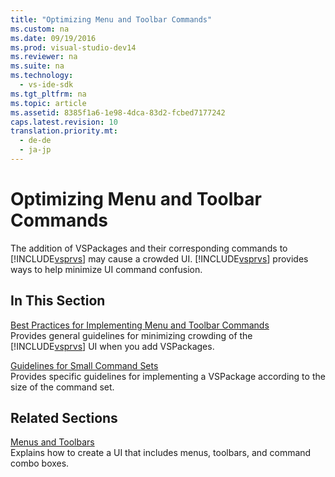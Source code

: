 ```yaml
---
title: "Optimizing Menu and Toolbar Commands"
ms.custom: na
ms.date: 09/19/2016
ms.prod: visual-studio-dev14
ms.reviewer: na
ms.suite: na
ms.technology: 
  - vs-ide-sdk
ms.tgt_pltfrm: na
ms.topic: article
ms.assetid: 8385f1a6-1e98-4dca-83d2-fcbed7177242
caps.latest.revision: 10
translation.priority.mt: 
  - de-de
  - ja-jp
---
```

# Optimizing Menu and Toolbar Commands
The addition of VSPackages and their corresponding commands to [!INCLUDE[vsprvs](../vs140/includes/vsprvs_md.md)] may cause a crowded UI. [!INCLUDE[vsprvs](../vs140/includes/vsprvs_md.md)] provides ways to help minimize UI command confusion.  
  
## In This Section  
 [Best Practices for Implementing Menu and Toolbar Commands](../vs140/Making-Commands-Available.md)  
 Provides general guidelines for minimizing crowding of the [!INCLUDE[vsprvs](../vs140/includes/vsprvs_md.md)] UI when you add VSPackages.  
  
 [Guidelines for Small Command Sets](../vs140/Command-Placement-Guidelines.md)  
 Provides specific guidelines for implementing a VSPackage according to the size of the command set.  
  
## Related Sections  
 [Menus and Toolbars](../Topic/Commands,%20Menus,%20and%20Toolbars.md)  
 Explains how to create a UI that includes menus, toolbars, and command combo boxes.